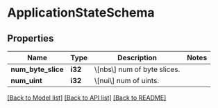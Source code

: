 # ApplicationStateSchema

## Properties

Name | Type | Description | Notes
------------ | ------------- | ------------- | -------------
**num_byte_slice** | **i32** | \\[nbs\\] num of byte slices. | 
**num_uint** | **i32** | \\[nui\\] num of uints. | 

[[Back to Model list]](../README.md#documentation-for-models) [[Back to API list]](../README.md#documentation-for-api-endpoints) [[Back to README]](../README.md)


